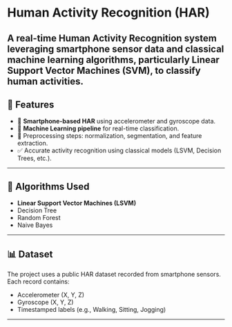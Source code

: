 # Human Activity Recognition (HAR)

A real-time Human Activity Recognition system leveraging smartphone sensor data and classical machine learning algorithms, particularly **Linear Support Vector Machines (SVM)**, to classify human activities.
---

## 🚀 Features

- 📱 **Smartphone-based HAR** using accelerometer and gyroscope data.
- 🧠 **Machine Learning pipeline** for real-time classification.
- 🧪 Preprocessing steps: normalization, segmentation, and feature extraction.
- ✅ Accurate activity recognition using classical models (LSVM, Decision Trees, etc.).

---

## 🧠 Algorithms Used

- **Linear Support Vector Machines (LSVM)**
- Decision Tree
- Random Forest
- Naive Bayes

---

## 📊 Dataset

The project uses a public HAR dataset recorded from smartphone sensors. Each record contains:

- Accelerometer (X, Y, Z)
- Gyroscope (X, Y, Z)
- Timestamped labels (e.g., Walking, Sitting, Jogging)
---

